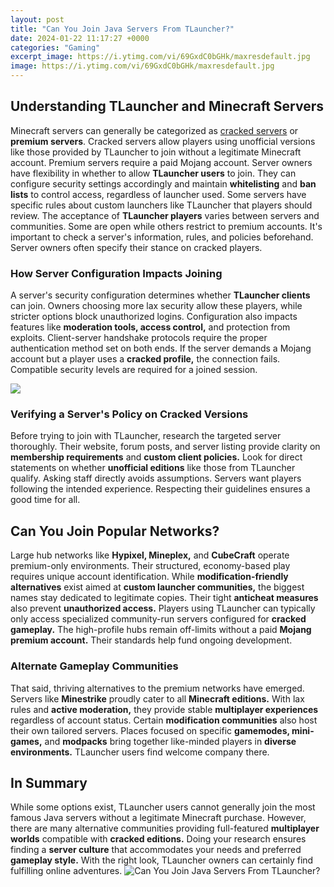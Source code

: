 ```yaml
---
layout: post
title: "Can You Join Java Servers From TLauncher?"
date: 2024-01-22 11:17:27 +0000
categories: "Gaming"
excerpt_image: https://i.ytimg.com/vi/69GxdC0bGHk/maxresdefault.jpg
image: https://i.ytimg.com/vi/69GxdC0bGHk/maxresdefault.jpg
---
```


## Understanding TLauncher and Minecraft Servers 
Minecraft servers can generally be categorized as [cracked servers](https://store.fi.io.vn/collection/dog) or **premium servers**. Cracked servers allow players using unofficial versions like those provided by TLauncher to join without a legitimate Minecraft account. Premium servers require a paid Mojang account. 
Server owners have flexibility in whether to allow **TLauncher users** to join. They can configure security settings accordingly and maintain **whitelisting** and **ban lists** to control access, regardless of launcher used. Some servers have specific rules about custom launchers like TLauncher that players should review. 
The acceptance of **TLauncher players** varies between servers and communities. Some are open while others restrict to premium accounts. It's important to check a server's information, rules, and policies beforehand. Server owners often specify their stance on cracked players.
### How Server Configuration Impacts Joining
A server's security configuration determines whether **TLauncher clients** can join. Owners choosing more lax security allow these players, while stricter options block unauthorized logins. Configuration also impacts features like **moderation tools, access control,** and protection from exploits. 
Client-server handshake protocols require the proper authentication method set on both ends. If the server demands a Mojang account but a player uses a **cracked profile,** the connection fails. Compatible security levels are required for a joined session.

![](https://i.ytimg.com/vi/NKw_cepbxIY/maxresdefault.jpg)
### Verifying a Server's Policy on Cracked Versions
Before trying to join with TLauncher, research the targeted server thoroughly. Their website, forum posts, and server listing provide clarity on **membership requirements** and **custom client policies.** 
Look for direct statements on whether **unofficial editions** like those from TLauncher qualify. Asking staff directly avoids assumptions. Servers want players following the intended experience. Respecting their guidelines ensures a good time for all.
## Can You Join Popular Networks? 
Large hub networks like **Hypixel, Mineplex,** and **CubeCraft** operate premium-only environments. Their structured, economy-based play requires unique account identification. 
While **modification-friendly alternatives** exist aimed at **custom launcher communities,** the biggest names stay dedicated to legitimate copies. Their tight **anticheat measures** also prevent **unauthorized access.**
Players using TLauncher can typically only access specialized community-run servers configured for **cracked gameplay.** The high-profile hubs remain off-limits without a paid **Mojang premium account.** Their standards help fund ongoing development.
### Alternate Gameplay Communities 
That said, thriving alternatives to the premium networks have emerged. Servers like **Minestrike** proudly cater to all **Minecraft editions.** With lax rules and **active moderation,** they provide stable **multiplayer experiences** regardless of account status. 
Certain **modification communities** also host their own tailored servers. Places focused on specific **gamemodes, mini-games,** and **modpacks** bring together like-minded players in **diverse environments.** TLauncher users find welcome company there.
## In Summary
While some options exist, TLauncher users cannot generally join the most famous Java servers without a legitimate Minecraft purchase. However, there are many alternative communities providing full-featured **multiplayer worlds** compatible with **cracked editions.** Doing your research ensures finding a **server culture** that accommodates your needs and preferred **gameplay style.** With the right look, TLauncher owners can certainly find fulfilling online adventures.
![Can You Join Java Servers From TLauncher?](https://i.ytimg.com/vi/69GxdC0bGHk/maxresdefault.jpg)